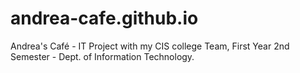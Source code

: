 # andrea-cafe.github.io
Andrea's Café - IT Project with my CIS college Team, First Year 2nd Semester - Dept. of Information Technology.
